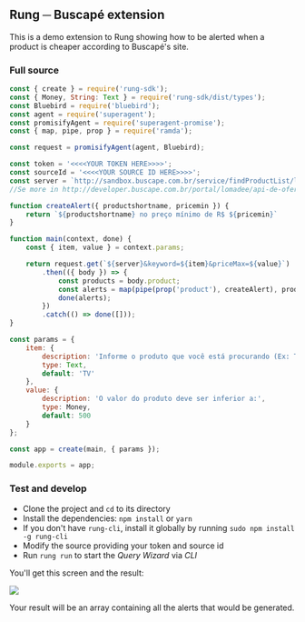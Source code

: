 ## Rung ─ Buscapé extension

This is a demo extension to Rung showing how to be alerted when a product is cheaper according to Buscapé's site.

### Full source

```js
const { create } = require('rung-sdk');
const { Money, String: Text } = require('rung-sdk/dist/types');
const Bluebird = require('bluebird');
const agent = require('superagent');
const promisifyAgent = require('superagent-promise');
const { map, pipe, prop } = require('ramda');

const request = promisifyAgent(agent, Bluebird);

const token = '<<<<YOUR TOKEN HERE>>>>';
const sourceId = '<<<<YOUR SOURCE ID HERE>>>>';
const server = `http://sandbox.buscape.com.br/service/findProductList/lomadee/${token}/BR/?sourceId=${sourceId}&app-token=${token}&format=json&program=lomadee`;
//Se more in http://developer.buscape.com.br/portal/lomadee/api-de-ofertas/recursos#lista-de-produtos

function createAlert({ productshortname, pricemin }) {
    return `${productshortname} no preço mínimo de R$ ${pricemin}`
}

function main(context, done) {
    const { item, value } = context.params;

    return request.get(`${server}&keyword=${item}&priceMax=${value}`)
        .then(({ body }) => {
            const products = body.product;
            const alerts = map(pipe(prop('product'), createAlert), products);
            done(alerts);
        })
        .catch(() => done([]));
}

const params = {
    item: {
        description: 'Informe o produto que você está procurando (Ex: TV):',
        type: Text,
        default: 'TV'
    },
    value: {
        description: 'O valor do produto deve ser inferior a:',
        type: Money,
        default: 500
    }
};

const app = create(main, { params });

module.exports = app;
```

### Test and develop

- Clone the project and `cd` to its directory
- Install the dependencies: `npm install` or `yarn`
- If you don't have `rung-cli`, install it globally by running `sudo npm install -g rung-cli`
- Modify the source providing your token and source id
- Run `rung run` to start the _Query Wizard_ via _CLI_

You'll get this screen and the result:

![](http://i.imgur.com/Z3A9uBh.gif)

Your result will be an array containing all the alerts that would be generated.